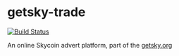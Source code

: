 # getsky-trade

[![Build Status](https://travis-ci.org/AlexSugak/getsky-trade.svg?branch=master)](https://travis-ci.org/AlexSugak/getsky-trade)

An online Skycoin advert platform, part of the [getsky.org](http://getsky.org)